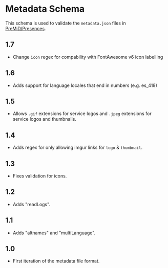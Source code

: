 # Metadata Schema

This schema is used to validate the `metadata.json` files in [PreMiD/Presences](https://github.com/PreMiD/Presences).

## 1.7

- Change `icon` regex for compability with FontAwesome v6 icon labelling

## 1.6

- Adds support for language locales that end in numbers (e.g. es_419)

## 1.5

- Allows `.gif` extensions for service logos and `.jpeg` extensions for service logos and thumbnails.

## 1.4

- Adds regex for only allowing imgur links for `logo` & `thumbnail`.

## 1.3

- Fixes validation for icons.

## 1.2

- Adds "readLogs".

## 1.1

- Adds "altnames" and "multiLanguage".

## 1.0

- First iteration of the metadata file format.
